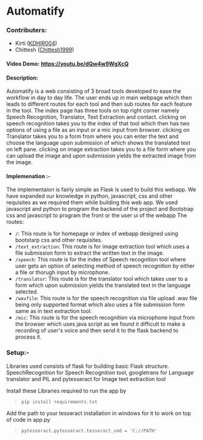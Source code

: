 # Automatify

### Contributers:
- Kirti ([KDHIR004](https://github.com/KDHIR004))
- Chittesh ([Chittesh1999](https://github.com/Chittesh1999))

#### Video Demo:  https://youtu.be/dQw4w9WgXcQ

#### Description:
Automatify is a web consisting of 3 broad tools developed to ease the workflow in day to day life. The user ends up in main webpage which then leads to different routes for each tool and then sub routes for each feature in the tool. The index page has three tools on top right corner namely Speech Recognition, Translator, Text Extraction and contact. clicking on speech recognition takes you to the index of that tool which then has two options of using a file as an input or a mic input from browser. clicking on Translator takes you to a form from where you can enter the text and choose the language upon submission of which shows the translated text on left pane. clicking on image extraction takes you to a file form where you can upload the image and upon submission yields the extracted image from the image.

#### Implemenation :-
The implementaion is fairly simple as Flask is used to build this webapp. We have expanded our knowledge in python, javascript, css and other requisites as we required them while building this web app. We used javascript and python to program the backend of the project and Bootstrap css and javascript to program the front or the user ui of the webapp 
The routes:
- `/`: This route is for homepage or index of webapp designed using bootstarp css and other requisites.
- `/text_extraction`: This route is for image extraction tool which uses a file submission form to extract the written text in the image.
- `/speech`: This route is for the index of Speech recognition tool where user gets an option of selecting method of speech recognition by either a file or thorugh input by microphone.
- `/translator`: This route is for the translator tool which takes user to a form which upon submission yields the translated text in the language selected.
- `/wavfile`: This route is for the speech recognition via file upload .wav file being only supported format which also uses a file submission form same as in text extraction tool.
- `/mic`: This route is for the speech recognition via microphone input from the browser which uses java script as we found it difficult to make a recording of user's voice and then send it to the flask backend to process it.


### Setup:-
Libraries used consists of flask for building basic Flask structure.
SpeechRecognition for Speech Recognition tool, googletrans for Language translator and PIL and pytesseract for Image text extraction tool

Install these Libraries required to run the app by
  > `pip install requirements.txt`

Add the path to your tesseract installation in windows for it to work on top of code in app.py
  > `pytesseract.pytesseract.tesseract_cmd = 'C://PATH'`



